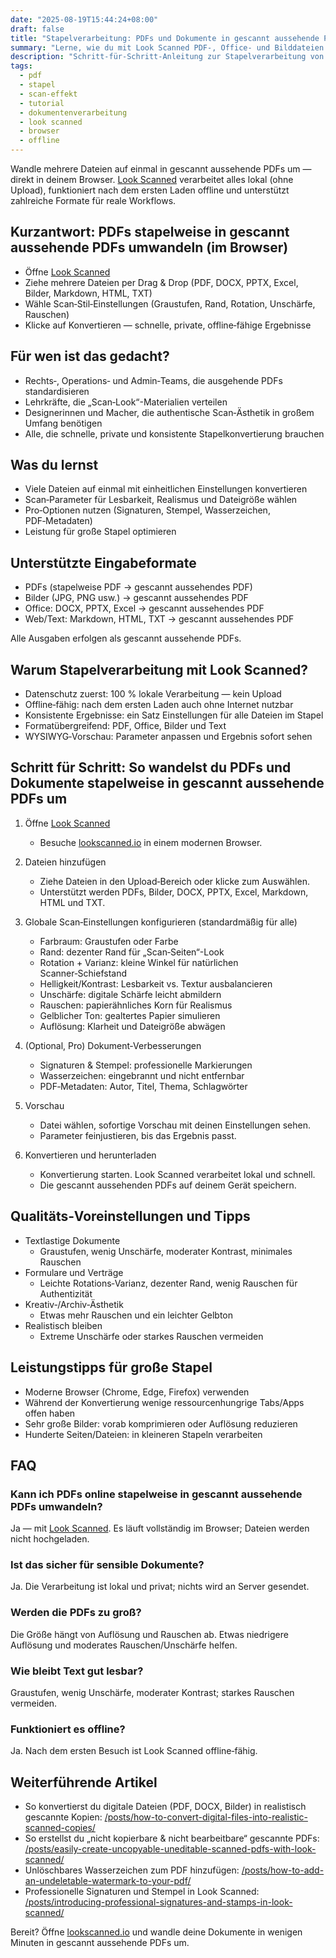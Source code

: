 ```yaml
---
date: "2025-08-19T15:44:24+08:00"
draft: false
title: "Stapelverarbeitung: PDFs und Dokumente in gescannt aussehende PDFs umwandeln (Look Scanned)"
summary: "Lerne, wie du mit Look Scanned PDF‑, Office‑ und Bilddateien stapelweise in gescannt aussehende PDFs verwandelst — direkt im Browser, mit voller Privatsphäre."
description: "Schritt‑für‑Schritt‑Anleitung zur Stapelverarbeitung von PDF, DOCX, PPTX, Excel, Bildern, Markdown, HTML und TXT in gescannt aussehende PDFs mit Look Scanned. Lokal, schnell und datenschutzfreundlich."
tags:
  - pdf
  - stapel
  - scan-effekt
  - tutorial
  - dokumentenverarbeitung
  - look scanned
  - browser
  - offline
---
```


Wandle mehrere Dateien auf einmal in gescannt aussehende PDFs um — direkt in deinem Browser. [Look Scanned](https://lookscanned.io) verarbeitet alles lokal (ohne Upload), funktioniert nach dem ersten Laden offline und unterstützt zahlreiche Formate für reale Workflows.

## Kurzantwort: PDFs stapelweise in gescannt aussehende PDFs umwandeln (im Browser)

- Öffne [Look Scanned](https://lookscanned.io)
- Ziehe mehrere Dateien per Drag & Drop (PDF, DOCX, PPTX, Excel, Bilder, Markdown, HTML, TXT)
- Wähle Scan‑Stil‑Einstellungen (Graustufen, Rand, Rotation, Unschärfe, Rauschen)
- Klicke auf Konvertieren — schnelle, private, offline‑fähige Ergebnisse

## Für wen ist das gedacht?

- Rechts‑, Operations‑ und Admin‑Teams, die ausgehende PDFs standardisieren
- Lehrkräfte, die „Scan‑Look“-Materialien verteilen
- Designerinnen und Macher, die authentische Scan‑Ästhetik in großem Umfang benötigen
- Alle, die schnelle, private und konsistente Stapelkonvertierung brauchen

## Was du lernst

- Viele Dateien auf einmal mit einheitlichen Einstellungen konvertieren
- Scan‑Parameter für Lesbarkeit, Realismus und Dateigröße wählen
- Pro‑Optionen nutzen (Signaturen, Stempel, Wasserzeichen, PDF‑Metadaten)
- Leistung für große Stapel optimieren

## Unterstützte Eingabeformate

- PDFs (stapelweise PDF → gescannt aussehendes PDF)
- Bilder (JPG, PNG usw.) → gescannt aussehendes PDF
- Office: DOCX, PPTX, Excel → gescannt aussehendes PDF
- Web/Text: Markdown, HTML, TXT → gescannt aussehendes PDF

Alle Ausgaben erfolgen als gescannt aussehende PDFs.

## Warum Stapelverarbeitung mit Look Scanned?

- Datenschutz zuerst: 100 % lokale Verarbeitung — kein Upload
- Offline‑fähig: nach dem ersten Laden auch ohne Internet nutzbar
- Konsistente Ergebnisse: ein Satz Einstellungen für alle Dateien im Stapel
- Formatübergreifend: PDF, Office, Bilder und Text
- WYSIWYG‑Vorschau: Parameter anpassen und Ergebnis sofort sehen

## Schritt für Schritt: So wandelst du PDFs und Dokumente stapelweise in gescannt aussehende PDFs um

1. Öffne [Look Scanned](https://lookscanned.io)
   - Besuche [lookscanned.io](https://lookscanned.io) in einem modernen Browser.

2. Dateien hinzufügen
   - Ziehe Dateien in den Upload‑Bereich oder klicke zum Auswählen.
   - Unterstützt werden PDFs, Bilder, DOCX, PPTX, Excel, Markdown, HTML und TXT.

3. Globale Scan‑Einstellungen konfigurieren (standardmäßig für alle)
   - Farbraum: Graustufen oder Farbe
   - Rand: dezenter Rand für „Scan‑Seiten“-Look
   - Rotation + Varianz: kleine Winkel für natürlichen Scanner‑Schiefstand
   - Helligkeit/Kontrast: Lesbarkeit vs. Textur ausbalancieren
   - Unschärfe: digitale Schärfe leicht abmildern
   - Rauschen: papierähnliches Korn für Realismus
   - Gelblicher Ton: gealtertes Papier simulieren
   - Auflösung: Klarheit und Dateigröße abwägen

4. (Optional, Pro) Dokument‑Verbesserungen
   - Signaturen & Stempel: professionelle Markierungen
   - Wasserzeichen: eingebrannt und nicht entfernbar
   - PDF‑Metadaten: Autor, Titel, Thema, Schlagwörter

5. Vorschau
   - Datei wählen, sofortige Vorschau mit deinen Einstellungen sehen.
   - Parameter feinjustieren, bis das Ergebnis passt.

6. Konvertieren und herunterladen
   - Konvertierung starten. Look Scanned verarbeitet lokal und schnell.
   - Die gescannt aussehenden PDFs auf deinem Gerät speichern.

## Qualitäts‑Voreinstellungen und Tipps

- Textlastige Dokumente
  - Graustufen, wenig Unschärfe, moderater Kontrast, minimales Rauschen
- Formulare und Verträge
  - Leichte Rotations‑Varianz, dezenter Rand, wenig Rauschen für Authentizität
- Kreativ‑/Archiv‑Ästhetik
  - Etwas mehr Rauschen und ein leichter Gelbton
- Realistisch bleiben
  - Extreme Unschärfe oder starkes Rauschen vermeiden

## Leistungstipps für große Stapel

- Moderne Browser (Chrome, Edge, Firefox) verwenden
- Während der Konvertierung wenige ressourcenhungrige Tabs/Apps offen haben
- Sehr große Bilder: vorab komprimieren oder Auflösung reduzieren
- Hunderte Seiten/Dateien: in kleineren Stapeln verarbeiten

## FAQ

### Kann ich PDFs online stapelweise in gescannt aussehende PDFs umwandeln?
Ja — mit [Look Scanned](https://lookscanned.io). Es läuft vollständig im Browser; Dateien werden nicht hochgeladen.

### Ist das sicher für sensible Dokumente?
Ja. Die Verarbeitung ist lokal und privat; nichts wird an Server gesendet.

### Werden die PDFs zu groß?
Die Größe hängt von Auflösung und Rauschen ab. Etwas niedrigere Auflösung und moderates Rauschen/Unschärfe helfen.

### Wie bleibt Text gut lesbar?
Graustufen, wenig Unschärfe, moderater Kontrast; starkes Rauschen vermeiden.

### Funktioniert es offline?
Ja. Nach dem ersten Besuch ist Look Scanned offline‑fähig.

## Weiterführende Artikel

- So konvertierst du digitale Dateien (PDF, DOCX, Bilder) in realistisch gescannte Kopien: [/posts/how-to-convert-digital-files-into-realistic-scanned-copies/](../how-to-convert-digital-files-into-realistic-scanned-copies/)
- So erstellst du „nicht kopierbare & nicht bearbeitbare“ gescannte PDFs: [/posts/easily-create-uncopyable-uneditable-scanned-pdfs-with-look-scanned/](../easily-create-uncopyable-uneditable-scanned-pdfs-with-look-scanned/)
- Unlöschbares Wasserzeichen zum PDF hinzufügen: [/posts/how-to-add-an-undeletable-watermark-to-your-pdf/](../how-to-add-an-undeletable-watermark-to-your-pdf/)
- Professionelle Signaturen und Stempel in Look Scanned: [/posts/introducing-professional-signatures-and-stamps-in-look-scanned/](../introducing-professional-signatures-and-stamps-in-look-scanned/)

Bereit? Öffne [lookscanned.io](https://lookscanned.io) und wandle deine Dokumente in wenigen Minuten in gescannt aussehende PDFs um. 